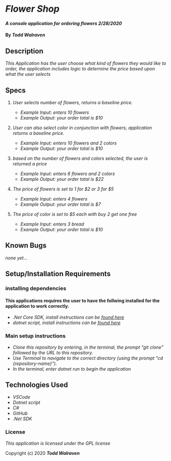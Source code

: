 # _Flower Shop_

#### _A console application for ordering flowers_ _2/28/2020_

#### By _**Todd Walraven**_

## Description

_This Application has the user choose what kind of flowers they would like to order, the application includes logic to determine the price based upon what the user selects_

## Specs

1. _User selects number of flowers, returns a baseline price._
    *   _Example Input: enters 10 flowers_
    *   _Example Output: your order total is $10_

2. _User can also select color in conjunction with flowers, application returns a baseline price._
    *	_Example Input: enters 10 flowers and 2 colors_
    *   _Example Output: your order total is $10_ 

3. _based on the number of flowers and colors selected, the user is returned a price_
    *	_Example Input: enters 6 flowers and 2 colors_
    *   _Example Output: your order total is $22_

4. _The price of flowers is set to 1 for $2 or 3 for $5_
    *	_Example Input: enters 4 flowers_
    *	_Example Output: your order total is $7_

5. _The price of color is set to $5 each with buy 2 get one free_
    *	_Example Input: enters 3 bread_
    *	_Example Output: your order total is $10_



## Known Bugs
_none yet..._

## Setup/Installation Requirements

### installing dependencies

#### This applications requires the user to have the follwing installed for the application to work correctly.

* _.Net Core SDK, install instructions can be [found here](https://www.learnhowtoprogram.com/c-and-net/getting-started-with-c/installing-c-and-net)_
* _dotnet script, install instructions can be [found here](https://www.learnhowtoprogram.com/c-and-net/getting-started-with-c/installing-dotnet-script)_

### Main setup instructions

* _Clone this repository by entering, in the terminal, the prompt "git clone" followed by the URL to this repository._
* _Use Terminal to navigate to the correct directory (using the prompt "cd {repository-name}")._
* _In the terminal, enter dotnet run to begin the application_


## Technologies Used

* _VSCode_
* _Dotnet script_
* _C#_
* _GitHub_
* _.Net SDK_


### License

_This application is licensed under the GPL license_

Copyright (c) 2020 **_Todd Walraven_**